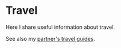 # Travel

Here I share useful information about travel.

See also my [partner's travel guides](https://www.thatch.co/@underrated_wonders).